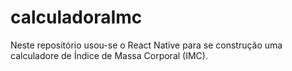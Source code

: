 # calculadoraImc
Neste repositório usou-se o React Native para se construção uma calculadore de Índice de Massa Corporal (IMC). 
